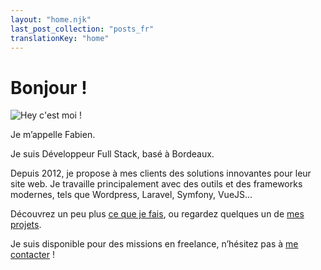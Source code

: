 ```yaml
---
layout: "home.njk"
last_post_collection: "posts_fr"
translationKey: "home"
---
```

# Bonjour !

![Hey c'est moi !](/img/me-350x350.jpg)

Je m’appelle Fabien.

Je suis Développeur Full Stack, basé à Bordeaux.

Depuis 2012, je propose à mes clients des solutions innovantes pour leur site web. Je travaille principalement avec des outils et des frameworks modernes, tels que Wordpress, Laravel, Symfony, VueJS...

Découvrez un peu plus [ce que je fais](/fr/a-propos/), ou regardez quelques un de [mes projets](/fr/projets/).

Je suis disponible pour des missions en freelance, n’hésitez pas à [me contacter](/fr/a-propos/#contact) !
